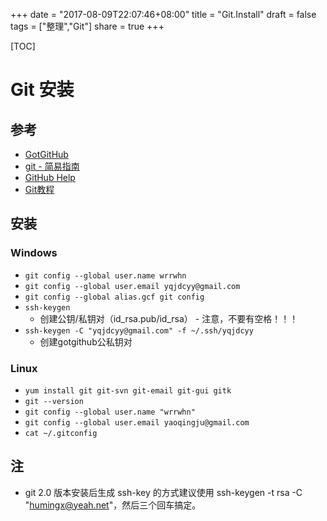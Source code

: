 +++
date = "2017-08-09T22:07:46+08:00"
title = "Git.Install"
draft = false
tags = ["整理","Git"]
share = true
+++

[TOC]

# Git 安装
## 参考
- [GotGitHub](http://www.worldhello.net/gotgithub)
- [git - 简易指南](http://www.bootcss.com/p/git-guide/)
- [GitHub Help](https://help.github.com/)
- [Git教程](https://www.liaoxuefeng.com/wiki/0013739516305929606dd18361248578c67b8067c8c017b000)

## 安装
### Windows
- `git config --global user.name wrrwhn`
- `git config --global user.email yqjdcyy@gmail.com`
- `git config --global alias.gcf git config`
- `ssh-keygen`
    - 创建公钥/私钥对（id_rsa.pub/id_rsa） - 注意，不要有空格！！！
- `ssh-keygen -C "yqjdcyy@gmail.com" -f ~/.ssh/yqjdcyy`
    - 创建gotgithub公私钥对

### Linux
- `yum install git git-svn git-email git-gui gitk`
- `git --version`
- `git config --global user.name "wrrwhn"`
- `git config --global user.email yaoqingju@gmail.com`
- `cat ~/.gitconfig`

## 注
-  git 2.0 版本安装后生成 ssh-key 的方式建议使用 ssh-keygen -t rsa -C "humingx@yeah.net"，然后三个回车搞定。
